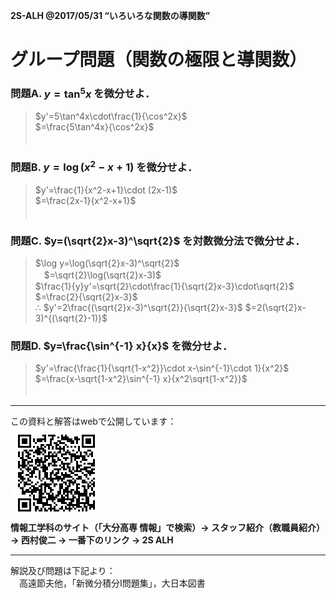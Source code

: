
<!-- > pandoc grp-ans.md --mathjax -c ../../css/mathjax.css --include-in-header=../in-header.txt --include-before-body=../before-body.txt --include-after-body=../after-body.txt -s -o grp-ans.html -->

**2S-ALH @2017/05/31 “いろいろな関数の導関数”**

# グループ問題（関数の極限と導関数）

### 問題A. $y=\tan^5x$ を微分せよ．

> $y'=5\tan^4x\cdot\frac{1}{\cos^2x}$  
> $=\frac{5\tan^4x}{\cos^2x}$  
> 　

### 問題B. $y=\log(x^2-x+1)$ を微分せよ．

> $y'=\frac{1}{x^2-x+1}\cdot (2x-1)$  
> $=\frac{2x-1}{x^2-x+1}$  
> 　

### 問題C. $y=(\sqrt{2}x-3)^\sqrt{2}$ を対数微分法で微分せよ．

> $\log y=\log(\sqrt{2}x-3)^\sqrt{2}$  
> 　$=\sqrt{2}\log(\sqrt{2}x-3)$  
> $\frac{1}{y}y'=\sqrt{2}\cdot\frac{1}{\sqrt{2}x-3}\cdot\sqrt{2}$ $=\frac{2}{\sqrt{2}x-3}$  
> ∴ $y'=2\frac{(\sqrt{2}x-3)^\sqrt{2}}{\sqrt{2}x-3}$ $=2(\sqrt{2}x-3)^{(\sqrt{2}-1)}$

### 問題D. $y=\frac{\sin^{-1} x}{x}$ を微分せよ．

> $y'=\frac{\frac{1}{\sqrt{1-x^2}}\cdot x-\sin^{-1}\cdot 1}{x^2}$  
> $=\frac{x-\sqrt{1-x^2}\sin^{-1} x}{x^2\sqrt{1-x^2}}$  
> 　

<div style="page-break-before:always"></div>

---

この資料と解答はwebで公開しています：  
![](../QRcode.png)  
**情報工学科のサイト（「大分高専 情報」で検索）→ スタッフ紹介（教職員紹介） → 西村俊二 → 一番下のリンク → 2S ALH**

---

解説及び問題は下記より：  
　高遠節夫他，「新微分積分I問題集」，大日本図書
